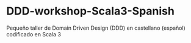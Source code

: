 # DDD-workshop-Scala3-Spanish
Pequeño taller de Domain Driven Design (DDD) en castellano (español) codificado en Scala 3
